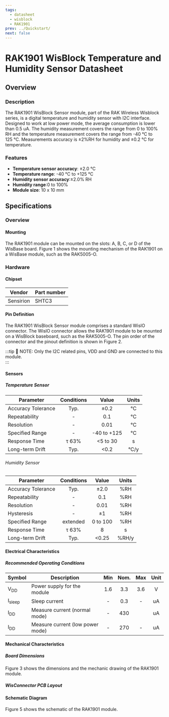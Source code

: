 ```yaml
---
tags:
  - datasheet
  - wisblock
  - RAK1901
prev: ../Quickstart/
next: false
---
```


# RAK1901 WisBlock Temperature and Humidity Sensor Datasheet

## Overview

<rk-img
  src="/assets/images/wisblock/rak1901/datasheet/RAK1901.svg"
  width="50%"
  caption="RAK1901 WisBlock Sensor"
/>

### Description

The RAK1901 WisBlock Sensor module, part of the RAK Wireless Wisblock series, is a digital temperature and humidity sensor with  I2C interface. Designed to work at low power mode, the average consumption is lower than 0.5&nbsp;uA. The humidity measurement covers the range from 0 to 100% RH and the temperature measurement covers the range from -40&nbsp;°C to 125&nbsp;°C. Measurements accuracy is ±2%RH for humidity and ±0.2&nbsp;°C for temperature.    

### Features
* **Temperature sensor accuracy**: ±2.0&nbsp;°C 
* **Temperature range**:  -40&nbsp;°C to +125&nbsp;°C
* **Humidity sensor accuracy**:±2.0% RH 
* **Humidity range**:0 to 100% 
* **Module size**: 10 x 10&nbsp;mm

## Specifications

### Overview

<!-- Insert Picture of Sensor with its dimensions -->

#### Mounting
The RAK1901 module can be mounted on the slots: A, B, C, or D of the WisBase board. Figure 1 shows the mounting mechanism of the RAK1901 on a WisBase module, such as the RAK5005-O.

<rk-img
  src="/assets/images/wisblock/rak1901/datasheet/RAK19xx_mounting.png"
  width="50%"
  caption="RAK1901 WisBlock Sensor Mounting"
/>

### Hardware

#### Chipset

| Vendor    | Part number |
| --------- | ----------- |
| Sensirion | SHTC3       |

#### Pin Definition
The RAK1901 WisBlock Sensor module comprises a standard WisIO connector. The WisIO connector allows the RAK1901 module to be mounted on a WisBlock baseboard, such as the RAK5005-O. The pin order of the connector and the pinout definition is shown in Figure 2. 

:::tip 📝 NOTE:
Only the I2C related pins, VDD and GND are connected to this module.    
:::

<rk-img
  src="/assets/images/wisblock/rak1901/datasheet/RAK1901_pin.png"
  width="60%"
  caption="RAK1901 WisBlock Sensor Pinout Diagram"
/>

#### Sensors

##### Temperature Sensor

| Parameter          | Conditions |    Value    | Units |
| ------------------ | :--------: | :---------: | :---: |
| Accuracy Tolerance |    Typ.    |    ±0.2     |  °C   |
| Repeatability      |     -      |     0.1     |  °C   |
| Resolution         |     -      |    0.01     |  °C   |
| Specified Range    |     -      | -40 to +125 |  °C   |
| Response Time      |   τ 63%    |  <5 to 30   |   s   |
| Long-term Drift    |    Typ.    |    <0.2     | °C/y  |

###### Humidity Sensor

| Parameter          | Conditions |  Value   | Units |
| ------------------ | :--------: | :------: | :---: |
| Accuracy Tolerance |    Typ.    |   ±2.0   |  %RH  |
| Repeatability      |     -      |   0.1    |  %RH  |
| Resolution         |     -      |   0.01   |  %RH  |
| Hysteresis         |     -      |    ±1    |  %RH  |
| Specified Range    |  extended  | 0 to 100 |  %RH  |
| Response Time      |   τ 63%    |    8     |   s   |
| Long-term Drift    |    Typ.    |  <0.25   | %RH/y |

#### Electrical Characteristics

##### Recommended Operating Conditions

| Symbol            | Description                      | Min | Nom. | Max | Unit |
| ----------------- | -------------------------------- | :-: | :--: | :-: | :--: |
| V<sub>DD</sub>    | Power supply for the module      | 1.6 | 3.3  | 3.6 |  V   |
| I<sub>sleep</sub> | Sleep current                    |  -  | 0.3  |  -  |  uA  |
| I<sub>DD</sub>    | Measure current (normal mode)    |  -  | 430  |     |  uA  |
| I<sub>DD</sub>    | Measure current (low power mode) |  -  | 270  |  -  |  uA  |

#### Mechanical Characteristics

##### Board Dimensions

Figure 3 shows the dimensions and the mechanic drawing of the RAK1901 module.   

<rk-img
  src="/assets/images/wisblock/rak1901/datasheet/RAK19xx_mechanic_drawing.png"
  width="60%"
  caption="RAK1901 WisBlock Sensor Mechanic Drawing"
/>

##### WisConnector PCB Layout

<rk-img
  src="/assets/images/wisblock/rak1901/datasheet/MxxS1003K6M.png"
  width="100%"
  caption="WisConnector PCB footprint and recommendations"
/>


#### Schematic Diagram
Figure 5 shows the schematic of the RAK1901 module.      

<rk-img
  src="/assets/images/wisblock/rak1901/datasheet/rak1901-schematic.png"
  width="100%"
  caption="RAK1901 WisBlock Sensor schematics"
/>
